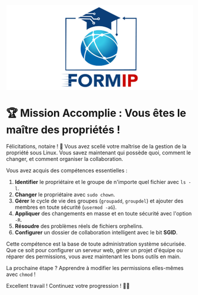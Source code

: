 ![Formip](../assets/formip_logo_padded.png)

# 🏆 Mission Accomplie : Vous êtes le maître des propriétés !

Félicitations, notaire ! 🎉 Vous avez scellé votre maîtrise de la gestion de la propriété sous Linux. Vous savez maintenant qui possède quoi, comment le changer, et comment organiser la collaboration.

Vous avez acquis des compétences essentielles :
1. **Identifier** le propriétaire et le groupe de n'importe quel fichier avec `ls -l`.
2. **Changer** le propriétaire avec `sudo chown`.
3. **Gérer** le cycle de vie des groupes (`groupadd`, `groupdel`) et ajouter des membres en toute sécurité (`usermod -aG`).
4. **Appliquer** des changements en masse et en toute sécurité avec l'option `-R`.
5. **Résoudre** des problèmes réels de fichiers orphelins.
6. **Configurer** un dossier de collaboration intelligent avec le bit **SGID**.

Cette compétence est la base de toute administration système sécurisée. Que ce soit pour configurer un serveur web, gérer un projet d'équipe ou réparer des permissions, vous avez maintenant les bons outils en main.

La prochaine étape ? Apprendre à modifier les permissions elles-mêmes avec `chmod` !

Excellent travail ! Continuez votre progression ! 🐧✨